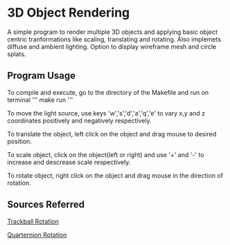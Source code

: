 # 3D Object Rendering
A simple program to render multiple 3D objects and applying basic object centric tranformations like scaling, translating and rotating. Also implemets diffuse and ambient lighting. Option to display wireframe mesh and circle splats.

## Program Usage
To compile and execute, go to the directory of the Makefile and run on terminal 
'''
make run
'''

To move the light source, use keys 'w','s','d','a','q','e' to vary x,y and z coordinates positively and negatively respectively.

To translate the object, left click on the object and drag mouse to desired position.

To scale object, click on the object(left or right) and use '+' and '-' to increase and descrease scale respectively.

To rotate object, right click on the object and drag mouse in the direction of rotation.

## Sources Referred

[Trackball Rotation](http://web.cse.ohio-state.edu/~shen.94/781/Site/Slides_files/trackball.pdf)

[Quarternion Rotation](https://gamedev.stackexchange.com/questions/94061/rotating-an-object-with-quaternion)
